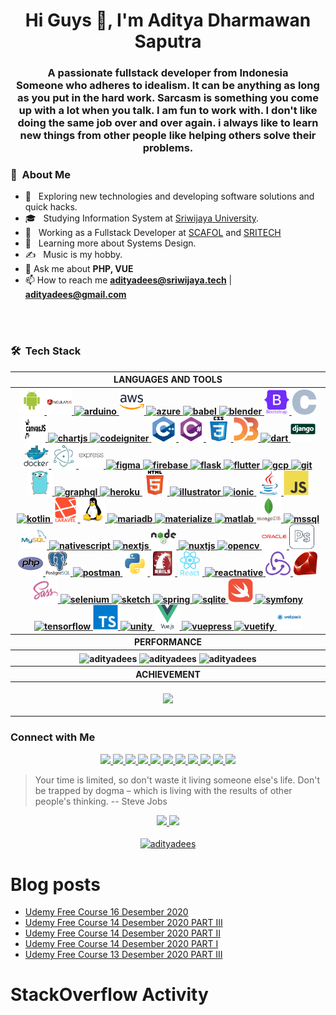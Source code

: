 <h1 align="center">Hi Guys 👋, I'm Aditya Dharmawan Saputra</h1>
<h3 align="center">
	A passionate fullstack developer from Indonesia<br>
	Someone who adheres to idealism. It can be anything as long as you put in the hard work. Sarcasm is something you come up with a lot when you talk. I am fun to work with. I don't like doing the same job over and over again. i always like to learn new things from other people like helping others solve their problems.
</h3>

<h3> 👨 &nbsp;About Me </h3>

- 🔭 &nbsp; Exploring new technologies and developing software solutions and quick hacks.
- 🎓 &nbsp; Studying Information System at [Sriwijaya University](https://unsri.ac.id).
- 💼 &nbsp; Working as a Fullstack Developer at [SCAFOL](https://scafol.com/) and [SRITECH](https://github.com/Sriwijaya-Techno)
- 🌱 &nbsp; Learning more about Systems Design.
- ✍️ &nbsp; Music is my hobby.
- 💬 Ask me about **PHP, VUE**
- 📫 How to reach me **adityadees@sriwijaya.tech** | **adityadees@gmail.com**

<br/>
<br/>



<h3> 🛠 &nbsp;Tech Stack</h3>
<table>
	<tr>
		<th>LANGUAGES AND TOOLS</th>
	</tr>
	<tr>
		<th>
			<a href="https://developer.android.com" target="_blank"> <img src="https://raw.githubusercontent.com/devicons/devicon/master/icons/android/android-original-wordmark.svg" alt="android" width="40" height="40"/> </a> <a href="https://angular.io" target="_blank"> <img src="https://raw.githubusercontent.com/devicons/devicon/master/icons/angularjs/angularjs-original-wordmark.svg" alt="angularjs" width="40" height="40"/> </a> <a href="https://www.arduino.cc/" target="_blank"> <img src="https://cdn.worldvectorlogo.com/logos/arduino-1.svg" alt="arduino" width="40" height="40"/> </a> <a href="https://aws.amazon.com" target="_blank"> <img src="https://raw.githubusercontent.com/devicons/devicon/master/icons/amazonwebservices/amazonwebservices-original-wordmark.svg" alt="aws" width="40" height="40"/> </a> <a href="https://azure.microsoft.com/en-in/" target="_blank"> <img src="https://www.vectorlogo.zone/logos/microsoft_azure/microsoft_azure-icon.svg" alt="azure" width="40" height="40"/> </a> <a href="https://babeljs.io/" target="_blank"> <img src="https://www.vectorlogo.zone/logos/babeljs/babeljs-icon.svg" alt="babel" width="40" height="40"/> </a> <a href="https://www.blender.org/" target="_blank"> <img src="https://download.blender.org/branding/community/blender_community_badge_white.svg" alt="blender" width="40" height="40"/> </a> <a href="https://getbootstrap.com" target="_blank"> <img src="https://raw.githubusercontent.com/devicons/devicon/master/icons/bootstrap/bootstrap-plain-wordmark.svg" alt="bootstrap" width="40" height="40"/> </a> <a href="https://www.cprogramming.com/" target="_blank"> <img src="https://raw.githubusercontent.com/devicons/devicon/master/icons/c/c-original.svg" alt="c" width="40" height="40"/> </a> <a href="https://canvasjs.com" target="_blank"> <img src="https://raw.githubusercontent.com/Hardik0307/Hardik0307/master/assets/canvasjs-charts.svg" alt="canvasjs" width="40" height="40"/> </a> <a href="https://www.chartjs.org" target="_blank"> <img src="https://www.chartjs.org/media/logo-title.svg" alt="chartjs" width="40" height="40"/> </a> <a href="https://codeigniter.com" target="_blank"> <img src="https://cdn.worldvectorlogo.com/logos/codeigniter.svg" alt="codeigniter" width="40" height="40"/> </a> <a href="https://www.w3schools.com/cpp/" target="_blank"> <img src="https://raw.githubusercontent.com/devicons/devicon/master/icons/cplusplus/cplusplus-original.svg" alt="cplusplus" width="40" height="40"/> </a> <a href="https://www.w3schools.com/cs/" target="_blank"> <img src="https://raw.githubusercontent.com/devicons/devicon/master/icons/csharp/csharp-original.svg" alt="csharp" width="40" height="40"/> </a> <a href="https://www.w3schools.com/css/" target="_blank"> <img src="https://raw.githubusercontent.com/devicons/devicon/master/icons/css3/css3-original-wordmark.svg" alt="css3" width="40" height="40"/> </a> <a href="https://d3js.org/" target="_blank"> <img src="https://raw.githubusercontent.com/devicons/devicon/master/icons/d3js/d3js-original.svg" alt="d3js" width="40" height="40"/> </a> <a href="https://dart.dev" target="_blank"> <img src="https://www.vectorlogo.zone/logos/dartlang/dartlang-icon.svg" alt="dart" width="40" height="40"/> </a> <a href="https://www.djangoproject.com/" target="_blank"> <img src="https://raw.githubusercontent.com/devicons/devicon/master/icons/django/django-original.svg" alt="django" width="40" height="40"/> </a> <a href="https://www.docker.com/" target="_blank"> <img src="https://raw.githubusercontent.com/devicons/devicon/master/icons/docker/docker-original-wordmark.svg" alt="docker" width="40" height="40"/> </a> <a href="https://www.electronjs.org" target="_blank"> <img src="https://raw.githubusercontent.com/devicons/devicon/master/icons/electron/electron-original.svg" alt="electron" width="40" height="40"/> </a> <a href="https://expressjs.com" target="_blank"> <img src="https://raw.githubusercontent.com/devicons/devicon/master/icons/express/express-original-wordmark.svg" alt="express" width="40" height="40"/> </a> <a href="https://www.figma.com/" target="_blank"> <img src="https://www.vectorlogo.zone/logos/figma/figma-icon.svg" alt="figma" width="40" height="40"/> </a> <a href="https://firebase.google.com/" target="_blank"> <img src="https://www.vectorlogo.zone/logos/firebase/firebase-icon.svg" alt="firebase" width="40" height="40"/> </a> <a href="https://flask.palletsprojects.com/" target="_blank"> <img src="https://www.vectorlogo.zone/logos/pocoo_flask/pocoo_flask-icon.svg" alt="flask" width="40" height="40"/> </a> <a href="https://flutter.dev" target="_blank"> <img src="https://www.vectorlogo.zone/logos/flutterio/flutterio-icon.svg" alt="flutter" width="40" height="40"/> </a> <a href="https://cloud.google.com" target="_blank"> <img src="https://www.vectorlogo.zone/logos/google_cloud/google_cloud-icon.svg" alt="gcp" width="40" height="40"/> </a> <a href="https://git-scm.com/" target="_blank"> <img src="https://www.vectorlogo.zone/logos/git-scm/git-scm-icon.svg" alt="git" width="40" height="40"/> </a> <a href="https://golang.org" target="_blank"> <img src="https://raw.githubusercontent.com/devicons/devicon/master/icons/go/go-original.svg" alt="go" width="40" height="40"/> </a> <a href="https://graphql.org" target="_blank"> <img src="https://www.vectorlogo.zone/logos/graphql/graphql-icon.svg" alt="graphql" width="40" height="40"/> </a> <a href="https://heroku.com" target="_blank"> <img src="https://www.vectorlogo.zone/logos/heroku/heroku-icon.svg" alt="heroku" width="40" height="40"/> </a> <a href="https://www.w3.org/html/" target="_blank"> <img src="https://raw.githubusercontent.com/devicons/devicon/master/icons/html5/html5-original-wordmark.svg" alt="html5" width="40" height="40"/> </a> <a href="https://www.adobe.com/in/products/illustrator.html" target="_blank"> <img src="https://www.vectorlogo.zone/logos/adobe_illustrator/adobe_illustrator-icon.svg" alt="illustrator" width="40" height="40"/> </a> <a href="https://ionicframework.com" target="_blank"> <img src="https://upload.wikimedia.org/wikipedia/commons/d/d1/Ionic_Logo.svg" alt="ionic" width="40" height="40"/> </a> <a href="https://www.java.com" target="_blank"> <img src="https://raw.githubusercontent.com/devicons/devicon/master/icons/java/java-original.svg" alt="java" width="40" height="40"/> </a> <a href="https://developer.mozilla.org/en-US/docs/Web/JavaScript" target="_blank"> <img src="https://raw.githubusercontent.com/devicons/devicon/master/icons/javascript/javascript-original.svg" alt="javascript" width="40" height="40"/> </a> <a href="https://kotlinlang.org" target="_blank"> <img src="https://www.vectorlogo.zone/logos/kotlinlang/kotlinlang-icon.svg" alt="kotlin" width="40" height="40"/> </a> <a href="https://laravel.com/" target="_blank"> <img src="https://raw.githubusercontent.com/devicons/devicon/master/icons/laravel/laravel-plain-wordmark.svg" alt="laravel" width="40" height="40"/> </a> <a href="https://www.linux.org/" target="_blank"> <img src="https://raw.githubusercontent.com/devicons/devicon/master/icons/linux/linux-original.svg" alt="linux" width="40" height="40"/> </a> <a href="https://mariadb.org/" target="_blank"> <img src="https://www.vectorlogo.zone/logos/mariadb/mariadb-icon.svg" alt="mariadb" width="40" height="40"/> </a> <a href="https://materializecss.com/" target="_blank"> <img src="https://raw.githubusercontent.com/prplx/svg-logos/5585531d45d294869c4eaab4d7cf2e9c167710a9/svg/materialize.svg" alt="materialize" width="40" height="40"/> </a> <a href="https://www.mathworks.com/" target="_blank"> <img src="https://raw.githubusercontent.com/simple-icons/simple-icons/master/icons/mathworks.svg" alt="matlab" width="40" height="40"/> </a> <a href="https://www.mongodb.com/" target="_blank"> <img src="https://raw.githubusercontent.com/devicons/devicon/master/icons/mongodb/mongodb-original-wordmark.svg" alt="mongodb" width="40" height="40"/> </a> <a href="https://www.microsoft.com/en-us/sql-server" target="_blank"> <img src="https://cdn.worldvectorlogo.com/logos/microsoft-sql-server.svg" alt="mssql" width="40" height="40"/> </a> <a href="https://www.mysql.com/" target="_blank"> <img src="https://raw.githubusercontent.com/devicons/devicon/master/icons/mysql/mysql-original-wordmark.svg" alt="mysql" width="40" height="40"/> </a> <a href="https://nativescript.org/" target="_blank"> <img src="https://raw.githubusercontent.com/detain/svg-logos/780f25886640cef088af994181646db2f6b1a3f8/svg/nativescript.svg" alt="nativescript" width="40" height="40"/> </a> <a href="https://nextjs.org/" target="_blank"> <img src="https://cdn.worldvectorlogo.com/logos/nextjs-3.svg" alt="nextjs" width="40" height="40"/> </a> <a href="https://nodejs.org" target="_blank"> <img src="https://raw.githubusercontent.com/devicons/devicon/master/icons/nodejs/nodejs-original-wordmark.svg" alt="nodejs" width="40" height="40"/> </a> <a href="https://nuxtjs.org/" target="_blank"> <img src="https://www.vectorlogo.zone/logos/nuxtjs/nuxtjs-icon.svg" alt="nuxtjs" width="40" height="40"/> </a> <a href="https://opencv.org/" target="_blank"> <img src="https://www.vectorlogo.zone/logos/opencv/opencv-icon.svg" alt="opencv" width="40" height="40"/> </a> <a href="https://www.oracle.com/" target="_blank"> <img src="https://raw.githubusercontent.com/devicons/devicon/master/icons/oracle/oracle-original.svg" alt="oracle" width="40" height="40"/> </a> <a href="https://www.photoshop.com/en" target="_blank"> <img src="https://raw.githubusercontent.com/devicons/devicon/master/icons/photoshop/photoshop-line.svg" alt="photoshop" width="40" height="40"/> </a> <a href="https://www.php.net" target="_blank"> <img src="https://raw.githubusercontent.com/devicons/devicon/master/icons/php/php-original.svg" alt="php" width="40" height="40"/> </a> <a href="https://www.postgresql.org" target="_blank"> <img src="https://raw.githubusercontent.com/devicons/devicon/master/icons/postgresql/postgresql-original-wordmark.svg" alt="postgresql" width="40" height="40"/> </a> <a href="https://postman.com" target="_blank"> <img src="https://www.vectorlogo.zone/logos/getpostman/getpostman-icon.svg" alt="postman" width="40" height="40"/> </a> <a href="https://www.python.org" target="_blank"> <img src="https://raw.githubusercontent.com/devicons/devicon/master/icons/python/python-original.svg" alt="python" width="40" height="40"/> </a> <a href="https://rubyonrails.org" target="_blank"> <img src="https://raw.githubusercontent.com/devicons/devicon/master/icons/rails/rails-original-wordmark.svg" alt="rails" width="40" height="40"/> </a> <a href="https://reactjs.org/" target="_blank"> <img src="https://raw.githubusercontent.com/devicons/devicon/master/icons/react/react-original-wordmark.svg" alt="react" width="40" height="40"/> </a> <a href="https://reactnative.dev/" target="_blank"> <img src="https://reactnative.dev/img/header_logo.svg" alt="reactnative" width="40" height="40"/> </a> <a href="https://redux.js.org" target="_blank"> <img src="https://raw.githubusercontent.com/devicons/devicon/master/icons/redux/redux-original.svg" alt="redux" width="40" height="40"/> </a> <a href="https://www.ruby-lang.org/en/" target="_blank"> <img src="https://raw.githubusercontent.com/devicons/devicon/master/icons/ruby/ruby-original.svg" alt="ruby" width="40" height="40"/> </a> <a href="https://sass-lang.com" target="_blank"> <img src="https://raw.githubusercontent.com/devicons/devicon/master/icons/sass/sass-original.svg" alt="sass" width="40" height="40"/> </a> <a href="https://www.selenium.dev" target="_blank"> <img src="https://raw.githubusercontent.com/detain/svg-logos/780f25886640cef088af994181646db2f6b1a3f8/svg/selenium-logo.svg" alt="selenium" width="40" height="40"/> </a> <a href="https://www.sketch.com/" target="_blank"> <img src="https://www.vectorlogo.zone/logos/sketchapp/sketchapp-icon.svg" alt="sketch" width="40" height="40"/> </a> <a href="https://spring.io/" target="_blank"> <img src="https://www.vectorlogo.zone/logos/springio/springio-icon.svg" alt="spring" width="40" height="40"/> </a> <a href="https://www.sqlite.org/" target="_blank"> <img src="https://www.vectorlogo.zone/logos/sqlite/sqlite-icon.svg" alt="sqlite" width="40" height="40"/> </a> <a href="https://developer.apple.com/swift/" target="_blank"> <img src="https://raw.githubusercontent.com/devicons/devicon/master/icons/swift/swift-original.svg" alt="swift" width="40" height="40"/> </a> <a href="https://symfony.com" target="_blank"> <img src="https://symfony.com/logos/symfony_black_03.svg" alt="symfony" width="40" height="40"/> </a> <a href="https://www.tensorflow.org" target="_blank"> <img src="https://www.vectorlogo.zone/logos/tensorflow/tensorflow-icon.svg" alt="tensorflow" width="40" height="40"/> </a> <a href="https://www.typescriptlang.org/" target="_blank"> <img src="https://raw.githubusercontent.com/devicons/devicon/master/icons/typescript/typescript-original.svg" alt="typescript" width="40" height="40"/> </a> <a href="https://unity.com/" target="_blank"> <img src="https://www.vectorlogo.zone/logos/unity3d/unity3d-icon.svg" alt="unity" width="40" height="40"/> </a> <a href="https://vuejs.org/" target="_blank"> <img src="https://raw.githubusercontent.com/devicons/devicon/master/icons/vuejs/vuejs-original-wordmark.svg" alt="vuejs" width="40" height="40"/> </a> <a href="https://vuepress.vuejs.org/" target="_blank"> <img src="https://raw.githubusercontent.com/AliasIO/wappalyzer/master/src/drivers/webextension/images/icons/VuePress.svg" alt="vuepress" width="40" height="40"/> </a> <a href="https://vuetifyjs.com/en/" target="_blank"> <img src="https://bestofjs.org/logos/vuetify.svg" alt="vuetify" width="40" height="40"/> </a> <a href="https://webpack.js.org" target="_blank"> <img src="https://raw.githubusercontent.com/devicons/devicon/d00d0969292a6569d45b06d3f350f463a0107b0d/icons/webpack/webpack-original-wordmark.svg" alt="webpack" width="40" height="40"/> </a>
		</th>
	</tr>
	<tr>
		<th>PERFORMANCE</th>
	</tr>
	<tr>
		<th>
			<img align="center" height="120em" src="https://github-readme-stats.vercel.app/api?username=adityadees&show_icons=true&locale=en" alt="adityadees" />
			<img align="center" height="120em" src="https://github-readme-stats.vercel.app/api/top-langs?username=adityadees&show_icons=true&locale=en&layout=compact" alt="adityadees" />
			<img align="center" height="120em" src="https://github-readme-streak-stats.herokuapp.com/?user=adityadees&" alt="adityadees" />
		</th>
	</tr>
	<tr>
		<th>ACHIEVEMENT</th>
	</tr>
	<tr>
		<th>
			<p align="center"> <img src="https://github-profile-trophy.vercel.app/?username=adityadees&column=5&margin-w=15&margin-h=15&theme=monokai"/> </p>
		</th>
	</tr>
</table>

<h3> Connect with Me </h3>
<p align="center">
	<a href="https://adityadees.blogspot.com">
		<img src="https://img.shields.io/badge/-adityadees.com-3423A6?style=flat-square&logo=Google-Chrome&logoColor=white"/>
	</a>
	<a href="https://linkedin.com/in/adityadees">
		<img src="https://img.shields.io/badge/-Aditya%20Dharmawan%20Saputra-0077B5?style=flat-square&logo=Linkedin&logoColor=white"/>
	</a>
	<a href="mailto:adityadees@gmail.com">
		<img src="https://img.shields.io/badge/-adityadees@gmail.com-D14836?style=flat-square&logo=Gmail&logoColor=white"/>
	</a>
	<a href="https://instagram.com/adityadees">
		<img src="https://img.shields.io/badge/-@adityadees-E4405F?style=flat-square&logo=Instagram&logoColor=white"/>
	</a>
	<a href="https://stackoverflow.com/users/7590238/adityadees">
		<img src="https://img.shields.io/badge/-@adityadees-F48024?style=flat-square&logo=stackoverflow&logoColor=white"/>
	</a>
	<a href="https://youtube.com/c/adityadees">
		<img src="https://img.shields.io/badge/-@adityadees-C11A21?style=flat-square&logo=Youtube&logoColor=white"/>
	</a>
	<a href="https://facebook.com/ds.aditya">
		<img src="https://img.shields.io/badge/-Aditya Dees-3A5894?style=flat-square&logo=Facebook&logoColor=white"/>
	</a>
	<a href="https://medium.com/@adityadees">
		<img src="https://img.shields.io/badge/-@adityadees-1877F2?style=flat-square&logo=Medium&logoColor=white"/>
	</a>
	<a href="https://independent.academia.edu/adityadees">
		<img src="https://img.shields.io/badge/-@adityadees-1877F2?style=flat-square&logo=Academia&logoColor=white"/>
	</a>
	<a href="https://www.twitter.com/adityadees">
		<img src="https://img.shields.io/twitter/follow/adityadees?style=flat-square&logo=Twitter&logoColor=white"/>
	</a>
	<a href="https://www.github.com/adityadees">
		<img src="https://img.shields.io/github/followers/adityadees?style=flat-square&logo=Github&logoColor=white"/>
	</a>


</p>

> Your time is limited, so don't waste it living someone else's life. Don't be trapped by dogma – which is living with the results of other people's thinking.
> -- Steve Jobs


<p align="center">
	<a href="https://github.com/adityadees/adityadees/issues/new?template=Guestbook_entry.md&title=Adding+<username>+to+guestbook">
		<img src="https://img.shields.io/badge/-Write%20into%20my%20guest%20book-red?style=flat-round"/>
	</a>
	<a href="https://komarev.com/ghpvc/?username=adityadees">
		<img src="https://komarev.com/ghpvc/?username=adityadees"/>
	</a>
	<br>
	<br>
	<a href="https://www.buymeacoffee.com/adityadees"> <img align="center" src="https://cdn.buymeacoffee.com/buttons/v2/default-yellow.png" height="50"  alt="adityadees" /></a>
</p>

# Blog posts
<!-- BLOG-POST-LIST:START -->
- [Udemy Free Course 16 Desember 2020](https://adityadees.blogspot.com/2020/12/udemy-free-course-16-desember-2020.html)
- [Udemy Free Course 14 Desember 2020 PART III](https://adityadees.blogspot.com/2020/12/udemy-free-course-14-desember-2020-part_98.html)
- [Udemy Free Course 14 Desember 2020 PART II](https://adityadees.blogspot.com/2020/12/udemy-free-course-14-desember-2020-part_14.html)
- [Udemy Free Course 14 Desember 2020 PART I](https://adityadees.blogspot.com/2020/12/udemy-free-course-14-desember-2020-part.html)
- [Udemy Free Course 13 Desember 2020 PART III](https://adityadees.blogspot.com/2020/12/udemy-free-course-13-desember-2020-part_2.html)
<!-- BLOG-POST-LIST:END -->

# StackOverflow Activity
<!-- STACKOVERFLOW:START -->
<!-- STACKOVERFLOW:END -->
